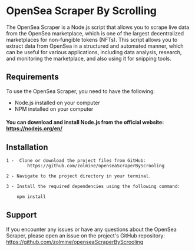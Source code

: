 # OpenSea Scraper By Scrolling
The OpenSea Scraper is a Node.js script that allows you to scrape live data from the OpenSea marketplace, which is one of the largest decentralized marketplaces for non-fungible tokens (NFTs). This script allows you to extract data from OpenSea in a structured and automated manner, which can be useful for various applications, including data analysis, research, and monitoring the marketplace, and also using it for snipping tools.

## Requirements

To use the OpenSea Scraper, you need to have the following:

* Node.js installed on your computer
* NPM installed on your computer

#### You can download and install Node.js from the official website: https://nodejs.org/en/

## Installation
    1 -  Clone or download the project files from GitHub: 
            https://github.com/zolmine/openseaScraperByScrooling

    2 - Navigate to the project directory in your terminal.

    3 - Install the required dependencies using the following command:

```bash
    npm install
```



## Support

If you encounter any issues or have any questions about the OpenSea Scraper, please open an issue on the project's GitHub repository: https://github.com/zolmine/openseaScraperByScrooling





